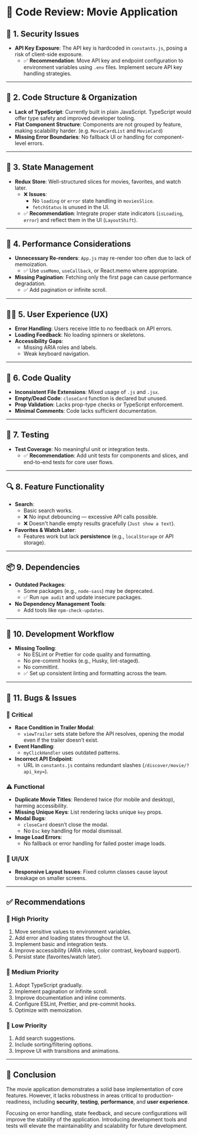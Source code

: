 # 🧾 Code Review: Movie Application

## 🔐 1. Security Issues

- **API Key Exposure**: The API key is hardcoded in `constants.js`, posing a risk of client-side exposure.
  - ✅ **Recommendation**: Move API key and endpoint configuration to environment variables using `.env` files. Implement secure API key handling strategies.

---

## 🧱 2. Code Structure & Organization

- **Lack of TypeScript**: Currently built in plain JavaScript. TypeScript would offer type safety and improved developer tooling.
- **Flat Component Structure**: Components are not grouped by feature, making scalability harder. (e.g. `MovieCardList` and `MovieCard`)
- **Missing Error Boundaries**: No fallback UI or handling for component-level errors.

---

## 🔄 3. State Management

- **Redux Store**: Well-structured slices for movies, favorites, and watch later.
  - ❌ **Issues**:
    - No `loading` or `error` state handling in `moviesSlice`.
    - `fetchStatus` is unused in the UI.
  - ✅ **Recommendation**: Integrate proper state indicators (`isLoading`, `error`) and reflect them in the UI (`LayoutShift`).

---

## 🚀 4. Performance Considerations

- **Unnecessary Re-renders**: `App.js` may re-render too often due to lack of memoization.
  - ✅ Use `useMemo`, `useCallback`, or React.memo where appropriate.
- **Missing Pagination**: Fetching only the first page can cause performance degradation.
  - ✅ Add pagination or infinite scroll.

---

## 🧑‍💻 5. User Experience (UX)

- **Error Handling**: Users receive little to no feedback on API errors.
- **Loading Feedback**: No loading spinners or skeletons.
- **Accessibility Gaps**:
  - Missing ARIA roles and labels.
  - Weak keyboard navigation.

---

## 🧼 6. Code Quality

- **Inconsistent File Extensions**: Mixed usage of `.js` and `.jsx`.
- **Empty/Dead Code**: `closeCard` function is declared but unused.
- **Prop Validation**: Lacks prop-type checks or TypeScript enforcement.
- **Minimal Comments**: Code lacks sufficient documentation.

---

## 🧪 7. Testing

- **Test Coverage**: No meaningful unit or integration tests.
  - ✅ **Recommendation**: Add unit tests for components and slices, and end-to-end tests for core user flows.

---

## 🔍 8. Feature Functionality

- **Search**:
  - Basic search works.
  - ❌ No input debouncing — excessive API calls possible.
  - ❌ Doesn't handle empty results gracefully (`Just show a text`).
- **Favorites & Watch Later**:
  - Features work but lack **persistence** (e.g., `localStorage` or API storage).

---

## 📦 9. Dependencies

- **Outdated Packages**:
  - Some packages (e.g., `node-sass`) may be deprecated.
  - ✅ Run `npm audit` and update insecure packages.
- **No Dependency Management Tools**:
  - Add tools like `npm-check-updates`.

---

## 🧰 10. Development Workflow

- **Missing Tooling**:
  - No ESLint or Prettier for code quality and formatting.
  - No pre-commit hooks (e.g., Husky, lint-staged).
  - No commitlint.
  - ✅ Set up consistent linting and formatting across the team.

---

## 🐞 11. Bugs & Issues

### 🚨 Critical

- **Race Condition in Trailer Modal**:
  - `viewTrailer` sets state before the API resolves, opening the modal even if the trailer doesn’t exist.
- **Event Handling**:
  - `myClickHandler` uses outdated patterns.
- **Incorrect API Endpoint**:
  - URL in `constants.js` contains redundant slashes (`/discover/movie/?api_key=`).

### ⚠️ Functional

- **Duplicate Movie Titles**: Rendered twice (for mobile and desktop), harming accessibility.
- **Missing Unique Keys**: List rendering lacks unique `key` props.
- **Modal Bugs**:
  - `closeCard` doesn’t close the modal.
  - No `Esc` key handling for modal dismissal.
- **Image Load Errors**:
  - No fallback or error handling for failed poster image loads.

### 📱 UI/UX

- **Responsive Layout Issues**: Fixed column classes cause layout breakage on smaller screens.

---

## ✅ Recommendations

### 🔺 High Priority

1. Move sensitive values to environment variables.
2. Add error and loading states throughout the UI.
3. Implement basic and integration tests.
4. Improve accessibility (ARIA roles, color contrast, keyboard support).
5. Persist state (favorites/watch later).

### 🔼 Medium Priority

1. Adopt TypeScript gradually.
2. Implement pagination or infinite scroll.
3. Improve documentation and inline comments.
4. Configure ESLint, Prettier, and pre-commit hooks.
5. Optimize with memoization.

### 🔽 Low Priority

1. Add search suggestions.
2. Include sorting/filtering options.
3. Improve UI with transitions and animations.

---

## 🧠 Conclusion

The movie application demonstrates a solid base implementation of core features. However, it lacks robustness in areas critical to production-readiness, including **security**, **testing**, **performance**, and **user experience**.

Focusing on error handling, state feedback, and secure configurations will improve the stability of the application. Introducing development tools and tests will elevate the maintainability and scalability for future development.
